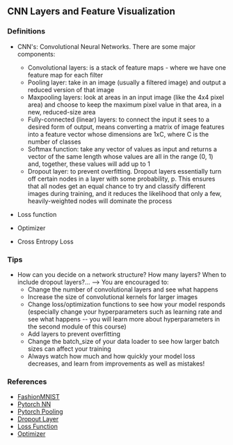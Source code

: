 ## CNN Layers and Feature Visualization

### Definitions
- CNN's: Convolutional Neural Networks. There are some major components:
  - Convolutional layers: is a stack of feature maps - where we have one feature map for each filter
  - Pooling layer: take in an image (usually a filtered image) and output a reduced version of that image 
  - Maxpooling layers: look at areas in an input image (like the 4x4 pixel area) and choose to keep the maximum pixel value in that area, in a new, reduced-size area
  - Fully-connected (linear) layers: to connect the input it sees to a desired form of output, means converting a matrix of image features into a feature vector whose dimensions are 1xC, where C is the number of classes
  - Softmax function: take any vector of values as input and returns a vector of the same length whose values are all in the range (0, 1) and, together, these values will add up to 1
  - Dropout layer: to prevent overfitting. Dropout layers essentially turn off certain nodes in a layer with some probability, p. This ensures that all nodes get an equal chance to try and classify different images during training, and it reduces the likelihood that only a few, heavily-weighted nodes will dominate the process

- Loss function
- Optimizer
- Cross Entropy Loss

### Tips
- How can you decide on a network structure? How many layers? When to include dropout layers?...
--> You are encouraged to:
  - Change the number of convolutional layers and see what happens
  - Increase the size of convolutional kernels for larger images
  - Change loss/optimization functions to see how your model responds (especially change your hyperparameters such as learning rate and see what happens -- you will learn more about hyperparameters in the second module of this course)
  - Add layers to prevent overfitting
  - Change the batch_size of your data loader to see how larger batch sizes can affect your training
  - Always watch how much and how quickly your model loss decreases, and learn from improvements as well as mistakes!



### References
- [FashionMNIST](https://github.com/zalandoresearch/fashion-mnist)
- [Pytorch NN](https://pytorch.org/docs/stable/nn.html) 
- [Pytorch Pooling](https://pytorch.org/docs/stable/nn.html#pooling-layers)
- [Dropout Layer](https://pytorch.org/docs/stable/nn.html#dropout-layers)
- [Loss Function](https://pytorch.org/docs/master/nn.html#loss-functions)
- [Optimizer](https://pytorch.org/docs/master/optim.html)
